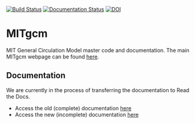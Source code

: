 [![Build Status](https://travis-ci.org/MITgcm/MITgcm.svg?branch=master)](https://travis-ci.org/MITgcm/MITgcm)
[![Documentation Status](http://readthedocs.org/projects/mitgcm/badge/?version=latest)](http://mitgcm.readthedocs.io/en/latest/?badge=latest)
[![DOI](https://zenodo.org/badge/DOI/10.5281/zenodo.1409237.svg)](https://doi.org/10.5281/zenodo.1409237)

# MITgcm

MIT General Circulation Model master code and documentation. The main MITgcm webpage can be found [here](http://mitgcm.org).

## Documentation

We are currently in the process of transferring the documentation to Read the Docs. 

- Access the old (complete) documentation [here](http://mitgcm.org/public/r2_manual/final/)
- Access the new (incomplete) documentation [here](http://mitgcm.readthedocs.io/en/latest/)

